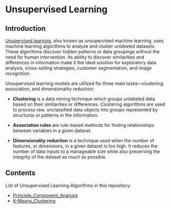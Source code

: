 # Unsupervised Learning

## Introduction

[Unupervised learning](https://en.wikipedia.org/wiki/Unsupervised_learning), also known as unsupervised machine learning, uses machine learning algorithms to analyze and cluster unlabeled datasets. These algorithms discover hidden patterns or data groupings without the need for human intervention. Its ability to discover similarities and differences in information make it the ideal solution for exploratory data analysis, cross-selling strategies, customer segmentation, and image recognition.

Unsupervised learning models are utilized for three main tasks—clustering, association, and dimensionality reduction: 

- **Clustering** is a data mining technique which groups unlabeled data based on their similarities or differences. Clustering algorithms are used to process raw, unclassified data objects into groups represented by structures or patterns in the information.

- **Association rules** are rule-based methods for finding relationships between variables in a given dataset.

- **Dimensionality reduction** is a technique used when the number of features, or dimensions, in a given dataset is too high. It reduces the number of data inputs to a manageable size while also preserving the integrity of the dataset as much as possible.

## Contents

List of Unsupervised Learning Algorithms in this repository:
- [Principle_Component_Analysis]()
- [K-Means_Clustering]()